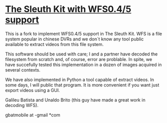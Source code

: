 # [The Sleuth Kit with WFS0.4/5 support](http://www.sleuthkit.org/sleuthkit)

This is a fork to implement WFS0.4/5 support in The Sleuth Kit. WFS is a file system popular in chinese DVRs and we don´t know any tool public available to extract videos from this file system.

This software should be used with care; I and a partner have decoded the filesystem from scratch and, of course, error are problable. In spite, we have succefully tested this implementation in a dozen of images acquired in several contexts. 

We have also implemented in Python a tool capable of extract videos. In some days, I will public that program. It is more convenient if you want just export videos using a GUI.

Galileu Batista
and Unaldo Brito (this guy have made a great work in decoding WFS).

gbatmobile at -gmail *com
